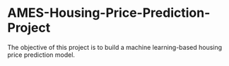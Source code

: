 # AMES-Housing-Price-Prediction-Project
The objective of this project is to build a machine learning-based housing price prediction model.
